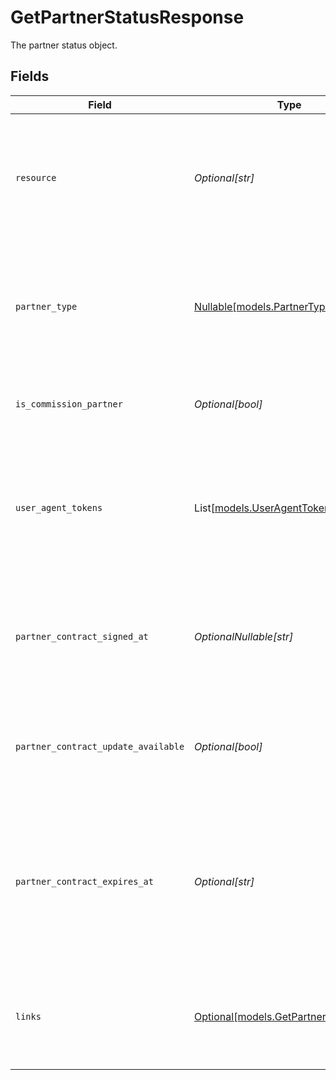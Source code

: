 # GetPartnerStatusResponse

The partner status object.


## Fields

| Field                                                                                                                         | Type                                                                                                                          | Required                                                                                                                      | Description                                                                                                                   |
| ----------------------------------------------------------------------------------------------------------------------------- | ----------------------------------------------------------------------------------------------------------------------------- | ----------------------------------------------------------------------------------------------------------------------------- | ----------------------------------------------------------------------------------------------------------------------------- |
| `resource`                                                                                                                    | *Optional[str]*                                                                                                               | :heavy_minus_sign:                                                                                                            | Indicates the response contains a partner status object. Will always contain the string `partner` for<br/>this endpoint.      |
| `partner_type`                                                                                                                | [Nullable[models.PartnerType]](../models/partnertype.md)                                                                      | :heavy_check_mark:                                                                                                            | Indicates the type of partner. Will be `null` if the currently authenticated organization is not<br/>enrolled as a partner.   |
| `is_commission_partner`                                                                                                       | *Optional[bool]*                                                                                                              | :heavy_minus_sign:                                                                                                            | Whether the current organization is receiving commissions.                                                                    |
| `user_agent_tokens`                                                                                                           | List[[models.UserAgentToken](../models/useragenttoken.md)]                                                                    | :heavy_minus_sign:                                                                                                            | Array of User-Agent token objects. Present if the organization is a partner of type `useragent`, or if<br/>they were in the past. |
| `partner_contract_signed_at`                                                                                                  | *OptionalNullable[str]*                                                                                                       | :heavy_minus_sign:                                                                                                            | The date the partner contract was signed, in ISO 8601 format. Omitted if no contract has been signed<br/>(yet).               |
| `partner_contract_update_available`                                                                                           | *Optional[bool]*                                                                                                              | :heavy_minus_sign:                                                                                                            | Whether an update to the partner contract is available and requiring the organization's agreement.                            |
| `partner_contract_expires_at`                                                                                                 | *Optional[str]*                                                                                                               | :heavy_minus_sign:                                                                                                            | The expiration date of the signed partner contract, in ISO 8601 format. Omitted if contract has no<br/>expiration date (yet). |
| `links`                                                                                                                       | [Optional[models.GetPartnerStatusLinks]](../models/getpartnerstatuslinks.md)                                                  | :heavy_minus_sign:                                                                                                            | An object with several relevant URLs. Every URL object will contain an `href` and a `type` field.                             |
